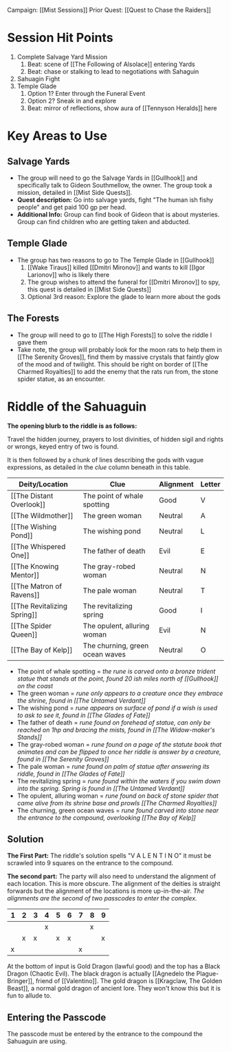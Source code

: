 Campaign: [[Mist Sessions]]
Prior Quest: [[Quest to Chase the Raiders]]
# Session Hit Points
1. Complete Salvage Yard Mission
	1. Beat: scene of [[The Following of Alsolace]] entering Yards
	2. Beat: chase or stalking to lead to negotiations with Sahaguin
2. Sahuagin Fight
3. Temple Glade
	1. Option 1? Enter through the Funeral Event
	2. Option 2? Sneak in and explore
	3. Beat: mirror of reflections, show aura of [[Tennyson Heralds]] here
# Key Areas to Use
## Salvage Yards
- The group will need to go the Salvage Yards in [[Gullhook]] and specifically talk to Gideon Southmellow, the owner. The group took a mission, detailed in [[Mist Side Quests]].
- **Quest description:** Go into salvage yards, fight "The human ish fishy people" and get paid 100 gp per head.
- **Additional Info:** Group can find book of Gideon that is about mysteries. Group can find children who are getting taken and abducted. 
## Temple Glade
- The group has two reasons to go to The Temple Glade in [[Gullhook]]
	1. [[Wake Tiraus]] killed [[Dmitri Mironov]] and wants to kill [[Igor Larionov]] who is likely there
	2. The group wishes to attend the funeral for [[Dmitri Mironov]] to spy, this quest is detailed in [[Mist Side Quests]]
	3. Optional 3rd reason: Explore the glade to learn more about the gods
## The Forests
- The group will need to go to [[The High Forests]] to solve the riddle I gave them
- Take note, the group will probably look for the moon rats to help them in [[The Serenity Groves]], find them by massive crystals that faintly glow of the mood and of twilight. This should be right on border of [[The Charmed Royalties]] to add the enemy that the rats run from, the stone spider statue, as an encounter. 
# Riddle of the Sahuaguin
**The opening blurb to the riddle is as follows:**

Travel the hidden journey, 
prayers to lost divinities,
of hidden sigil and rights or wrongs,
keyed entry of two is found. 

It is then followed by a chunk of lines describing the gods with vague expressions, as detailed in the *clue* column beneath in this table. 

| Deity/Location              | Clue                            | Alignment | Letter |
| --------------------------- | ------------------------------- | --------- | ------ |
| [[The Distant Overlook]]    | The point of whale spotting     | Good      | V      |
| [[The Wildmother]]          | The green woman                 | Neutral   | A      |
| [[The Wishing Pond]]        | The wishing pond                | Neutral   | L      |
| [[The Whispered One]]       | The father of death             | Evil      | E      |
| [[The Knowing Mentor]]      | The gray-robed woman            | Neutral   | N      |
| [[The Matron of Ravens]]    | The pale woman                  | Neutral   | T      |
| [[The Revitalizing Spring]] | The revitalizing spring         | Good      | I      |
| [[The Spider Queen]]        | The opulent, alluring woman     | Evil      | N      |
| [[The Bay of Kelp]]         | The churning, green ocean waves | Neutral   | O      |
- The point of whale spotting = *the rune is carved onto a bronze trident statue that stands at the point, found 20 ish miles north of [[Gullhook]] on the coast*
- The green woman = *rune only appears to a creature once they embrace the shrine, found in [[The Untamed Verdant]]*
- The wishing pond = *rune appears on surface of pond if a wish is used to ask to see it, found in [[The Glades of Fate]]*
- The father of death = *rune found on forehead of statue, can only be reached on 1hp and bracing the mists, found in [[The Widow-maker's Stands]]*
- The gray-robed woman = *rune found on a page of the statute book that animates and can be flipped to once her riddle is answer by a creature, found in [[The Serenity Groves]]*
- The pale woman = *rune found on palm of statue after answering its riddle, found in [[The Glades of Fate]]*
- The revitalizing spring = *rune found within the waters if you swim down into the spring. Spring is found in [[The Untamed Verdant]]*
- The opulent, alluring woman = *rune found on back of stone spider that came alive from its shrine base and prowls [[The Charmed Royalties]]*
- The churning, green ocean waves = *rune found carved into stone near the entrance to the compound, overlooking [[The Bay of Kelp]]*
## Solution

**The First Part:** The riddle's solution spells "V A L E N T I N O" it must be scrawled into 9 squares on the entrance to the compound. 

**The second part:** The party will also need to understand the alignment of each location. This is more obscure. The alignment of the deities is straight forwards but the alignment of the locations is more up-in-the-air. *The alignments are the second of two passcodes to enter the complex.* 

| 1   | 2   | 3   | 4   | 5   | 6   | 7   | 8   | 9   |
| --- | --- | --- | --- | --- | --- | --- | --- | --- |
|     |     |     | x   |     |     |     | x   |     |
|     | x   | x   |     | x   | x   |     |     | x   |
| x   |     |     |     |     |     | x   |     |     |

At the bottom of input is Gold Dragon (lawful good) and the top has a Black Dragon (Chaotic Evil). The black dragon is actually [[Agnedelo the Plague-Bringer]], friend of [[Valentino]]. The gold dragon is [[Kragclaw, The Golden Beast]], a normal gold dragon of ancient lore. They won't know this but it is fun to allude to. 
## Entering the Passcode
The passcode must be entered by the entrance to the compound the Sahuaguin are using. 